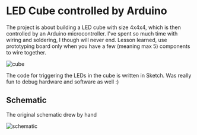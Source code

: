 # LED Cube controlled by Arduino

The project is about building a LED cube with size 4x4x4, which is then controlled by an Arduino microcontroller.
I've spent so much time with wiring and soldering, I though will never end.
Lesson learned, use prototyping board only when you have a few (meaning max 5) components to wire together.

![cube](https://raw2.github.com/peregin/led-cube/master/docs/cube-with-motion.jpg "Cube 4x4x4")

The code for triggering the LEDs in the cube is written in Sketch. Was really fun to debug hardware and software as well :)

## Schematic
The original schematic drew by hand

![schematic](https://raw.github.com/peregin/led-cube/master/docs/schematic-by-hand.jpg "Schematic")


